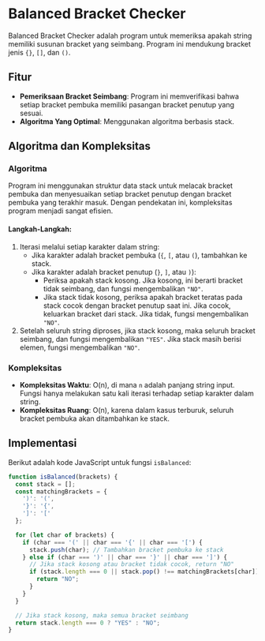 # Balanced Bracket Checker

Balanced Bracket Checker adalah program untuk memeriksa apakah string memiliki susunan bracket yang seimbang. Program ini mendukung bracket jenis `{}`, `[]`, dan `()`. 

## Fitur
- **Pemeriksaan Bracket Seimbang**: Program ini memverifikasi bahwa setiap bracket pembuka memiliki pasangan bracket penutup yang sesuai.
- **Algoritma Yang Optimal**: Menggunakan algoritma berbasis stack.

## Algoritma dan Kompleksitas

### Algoritma
Program ini menggunakan struktur data stack untuk melacak bracket pembuka dan menyesuaikan setiap bracket penutup dengan bracket pembuka yang terakhir masuk. Dengan pendekatan ini, kompleksitas program menjadi sangat efisien.

#### Langkah-Langkah:
1. Iterasi melalui setiap karakter dalam string:
   - Jika karakter adalah bracket pembuka (`{`, `[`, atau `(`), tambahkan ke stack.
   - Jika karakter adalah bracket penutup (`}`, `]`, atau `)`):
     - Periksa apakah stack kosong. Jika kosong, ini berarti bracket tidak seimbang, dan fungsi mengembalikan `"NO"`.
     - Jika stack tidak kosong, periksa apakah bracket teratas pada stack cocok dengan bracket penutup saat ini. Jika cocok, keluarkan bracket dari stack. Jika tidak, fungsi mengembalikan `"NO"`.
2. Setelah seluruh string diproses, jika stack kosong, maka seluruh bracket seimbang, dan fungsi mengembalikan `"YES"`. Jika stack masih berisi elemen, fungsi mengembalikan `"NO"`.

### Kompleksitas
- **Kompleksitas Waktu**: O(n), di mana `n` adalah panjang string input. Fungsi hanya melakukan satu kali iterasi terhadap setiap karakter dalam string.
- **Kompleksitas Ruang**: O(n), karena dalam kasus terburuk, seluruh bracket pembuka akan ditambahkan ke stack.

## Implementasi

Berikut adalah kode JavaScript untuk fungsi `isBalanced`:

```javascript
function isBalanced(brackets) {
  const stack = [];
  const matchingBrackets = {
    ')': '(',
    '}': '{',
    ']': '['
  };

  for (let char of brackets) {
    if (char === '(' || char === '{' || char === '[') {
      stack.push(char); // Tambahkan bracket pembuka ke stack
    } else if (char === ')' || char === '}' || char === ']') {
      // Jika stack kosong atau bracket tidak cocok, return "NO"
      if (stack.length === 0 || stack.pop() !== matchingBrackets[char]) {
        return "NO";
      }
    }
  }

  // Jika stack kosong, maka semua bracket seimbang
  return stack.length === 0 ? "YES" : "NO";
}
